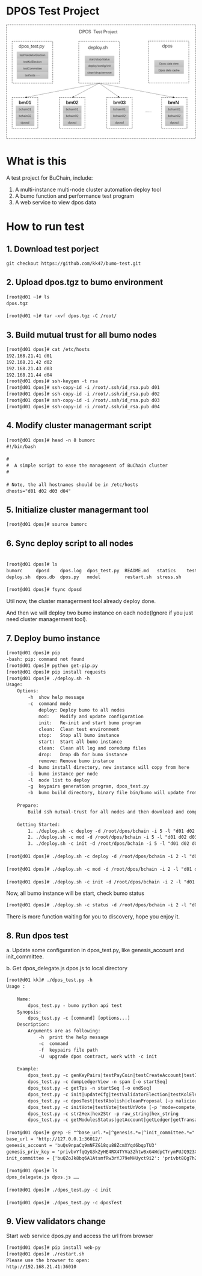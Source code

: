 
# DPOS Test Project

![DPOS test project](statics/images/dpos-test.png)

# What is this

A test project for BuChain, include:

1. A multi-instance multi-node cluster automation deploy tool
2. A bumo function and performance test program
3. A web service to view dpos data

# How to run test

## 1. Download test porject

```txt
git checkout https://github.com/kk47/bumo-test.git
```

## 2. Upload dpos.tgz to bumo environment

```txt
[root@d01 ~]# ls
dpos.tgz

[root@d01 ~]# tar -xvf dpos.tgz -C /root/
```

## 3. Build mutual trust for all bumo nodes

```txt
[root@d01 dpos]# cat /etc/hosts
192.168.21.41 d01
192.168.21.42 d02
192.168.21.43 d03
192.168.21.44 d04
[root@d01 dpos]# ssh-keygen -t rsa
[root@d01 dpos]# ssh-copy-id -i /root/.ssh/id_rsa.pub d01
[root@d01 dpos]# ssh-copy-id -i /root/.ssh/id_rsa.pub d02
[root@d01 dpos]# ssh-copy-id -i /root/.ssh/id_rsa.pub d03
[root@d01 dpos]# ssh-copy-id -i /root/.ssh/id_rsa.pub d04
```

## 4. Modify cluster managermant script

```txt
[root@d01 dpos]# head -n 8 bumorc
#!/bin/bash

#
#  A simple script to ease the management of BuChain cluster
#

# Note, the all hostnames should be in /etc/hosts
dhosts="d01 d02 d03 d04"
```

## 5. Initialize cluster managermant tool

```txt
[root@d01 dpos]# source bumorc
```

## 6. Sync deploy script to all nodes

```txt

[root@d01 dpos]# ls
bumorc     dposd    dpos.log  dpos_test.py  README.md   statics    test.cfg
deploy.sh  dpos.db  dpos.py   model         restart.sh  stress.sh

[root@d01 dpos]# fsync dposd
```

Util now, the cluster managerment tool already deploy done.

And then we will deploy two bumo instance on each node(Ignore if you just need cluster managerment tool).

## 7. Deploy bumo instance

```txt
[root@d01 dpos]# pip
-bash: pip: command not found
[root@d01 dpos]# python get-pip.py
[root@d01 dpos]# pip install requests
[root@d01 dpos]# ./deploy.sh -h
Usage:
    Options:
        -h  show help message
        -c  command mode
            deploy: Deploy bumo to all nodes
            mod:    Modify and update configuration
            init:   Re-init and start bumo program
            clean:  Clean test environment
            stop:   Stop all bumo instance
            start:  Start all bumo instance
            clean:  Clean all log and coredump files
            drop:   Drop db for bumo instance
            remove: Remove bumo instance
        -d  bumo install directory, new instance will copy from here
        -i  bumo instance per node
        -l  node list to deploy
        -g  keypairs generation program, dpos_test.py
        -b  bumo build directory, binary file bin/bumo will update from here

    Prepare:
        Build ssh mutual-trust for all nodes and then download and compile bumo program.

    Getting Started:
        1. ./deploy.sh -c deploy -d /root/dpos/bchain -i 5 -l "d01 d02 d03"
        2. ./deploy.sh -c mod -d /root/dpos/bchain -i 5 -l "d01 d02 d03" -g "/root/dpos/dpos_test.py"
        3. ./deploy.sh -c init -d /root/dpos/bchain -i 5 -l "d01 d02 d03" -b "/root/dpos/bumo-1.3.0"

[root@d01 dpos]# ./deploy.sh -c deploy -d /root/dpos/bchain -i 2 -l "d01 d02 d03 d04"

[root@d01 dpos]# ./deploy.sh -c mod -d /root/dpos/bchain -i 2 -l "d01 d02 d03 d04"

[root@d01 dpos]# ./deploy.sh -c init -d /root/dpos/bchain -i 2 -l "d01 d02 d03 d04"
```

Now, all bumo instance will be start, check bumo status

```txt
[root@d01 dpos]# ./deploy.sh -c status -d /root/dpos/bchain -i 2 -l "d01 d02 d03 d04"
```

There is more function waiting for you to discovery, hope you enjoy it.

## 8. Run dpos test

a. Update some configuration in dpos_test.py, like genesis_account and init_committee.

b. Get dpos_delegate.js dpos.js to local directory

```txt
[root@d01 kk]# ./dpos_test.py -h
Usage :

    Name:
        dpos_test.py - bumo python api test
    Synopsis:
        dpos_test.py -c [command] [options...]
    Description:
        Arguments are as following:
            -h  print the help message
            -c  command
            -f  keypairs file path
            -U  upgrade dpos contract, work with -c init

    Example:
        dpos_test.py -c genKeyPairs|testPayCoin|testCreateAccount|testIssueAsset -n number [-o numOpPerTx] [-s startNonce] [-f keypairs]
        dpos_test.py -c dumpLedgerView -n span [-o startSeq]
        dpos_test.py -c getTps -n startSeq [-o endSeq]
        dpos_test.py -c init|updateCfg|testValidatorElection|testKolElection|testCommittee [-f keypairs] [-U] [-p key=value]
        dpos_test.py -c dposTest|testAbolish|cleanProposal [-p malicious|item,operate,address]
        dpos_test.py -c initVote|testVote|testUnVote [-p 'mode=compete,voter_num=5,candidate_num=5']
        dpos_test.py -c str2Hex|hex2Str -p raw_string|hex_string
        dpos_test.py -c getModulesStatus|getAccount|getLedger|getTransactionHistory|list

[root@d01 dpos]# grep -E "^base_url.*=|^genesis.*=|^init_committee.*=" dpos_test.py
base_url = 'http://127.0.0.1:36012/'
genesis_account = 'buQs9npaCq9mNFZG18qu88ZcmXYqd6bqpTU3'
genesis_priv_key = 'privbvYfqQyG3kZyHE4RX4TYVa32htw8xG4WdpCTrymPUJQ923XkKVbM'
init_committee = {'buQZoJk8bq6A1AtsmfRw3rYJ79eMHUyct9i2': 'privbt8Qg7h2YDDZqMRTuTG34SMzNXREdm8UQUtBpVDHk6e5xA54GTZ2',

[root@d01 dpos]# ls
dpos_delegate.js dpos.js ……

[root@d01 dpos]# ./dpos_test.py -c init

[root@d01 dpos]# ./dpos_test.py -c dposTest

```

## 9. View validators change

Start web service dpos.py and access the url from browser

```txt
[root@d01 dpos]# pip install web-py
[root@d01 dpos]# ./restart.sh
Please use the browser to open:
http://192.168.21.41:36010
```
